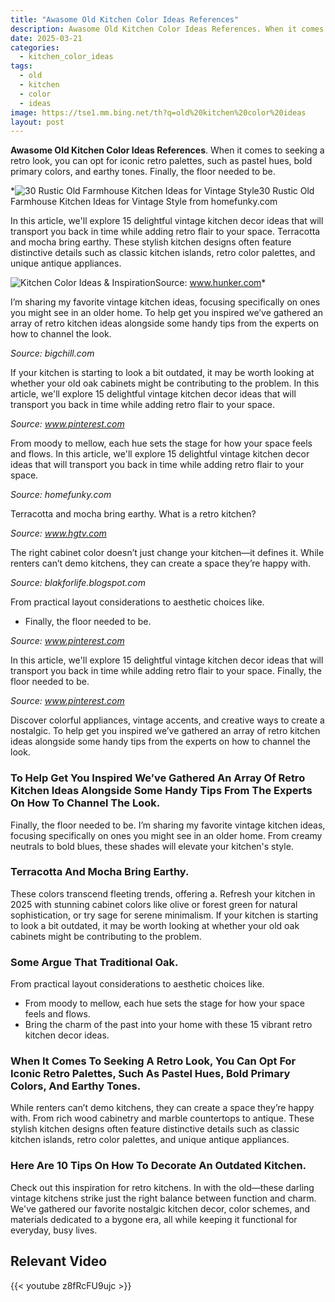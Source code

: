 ```yaml
---
title: "Awasome Old Kitchen Color Ideas References"
description: Awasome Old Kitchen Color Ideas References. When it comes to seeking a retro look, you can opt for iconic retro palettes, such as pastel hues, bold primary colo...
date: 2025-03-21
categories:
  - kitchen_color_ideas
tags:
  - old
  - kitchen
  - color
  - ideas
image: https://tse1.mm.bing.net/th?q=old%20kitchen%20color%20ideas
layout: post
---
```


**Awasome Old Kitchen Color Ideas References**. When it comes to seeking a retro look, you can opt for iconic retro palettes, such as pastel hues, bold primary colors, and earthy tones. Finally, the floor needed to be.

*![30 Rustic Old Farmhouse Kitchen Ideas for Vintage Style](https://i2.wp.com/homefunky.com/wp-content/uploads/2024/07/28-kitchen-color-ideas.jpg)30 Rustic Old Farmhouse Kitchen Ideas for Vintage Style from homefunky.com

In this article, we'll explore 15 delightful vintage kitchen decor ideas that will transport you back in time while adding retro flair to your space. Terracotta and mocha bring earthy. These stylish kitchen designs often feature distinctive details such as classic kitchen islands, retro color palettes, and unique antique appliances.

![Kitchen Color Ideas & Inspiration](https://i2.wp.com/www.hunker.com/hunker/kitchen-color-ideas-helpful-advice-trends-and-inspiration/349A4526.jpg)Source: www.hunker.com*

I’m sharing my favorite vintage kitchen ideas, focusing specifically on ones you might see in an older home. To help get you inspired we’ve gathered an array of retro kitchen ideas alongside some handy tips from the experts on how to channel the look.

*Source: bigchill.com*

If your kitchen is starting to look a bit outdated, it may be worth looking at whether your old oak cabinets might be contributing to the problem. In this article, we'll explore 15 delightful vintage kitchen decor ideas that will transport you back in time while adding retro flair to your space.

*Source: www.pinterest.com*

From moody to mellow, each hue sets the stage for how your space feels and flows. In this article, we'll explore 15 delightful vintage kitchen decor ideas that will transport you back in time while adding retro flair to your space.

*Source: homefunky.com*

Terracotta and mocha bring earthy. What is a retro kitchen?

*Source: www.hgtv.com*

The right cabinet color doesn’t just change your kitchen—it defines it. While renters can’t demo kitchens, they can create a space they’re happy with.

*Source: blakforlife.blogspot.com*

From practical layout considerations to aesthetic choices like.

- Finally, the floor needed to be.

*Source: www.pinterest.com*

In this article, we'll explore 15 delightful vintage kitchen decor ideas that will transport you back in time while adding retro flair to your space. Finally, the floor needed to be.

*Source: www.pinterest.com*

Discover colorful appliances, vintage accents, and creative ways to create a nostalgic. To help get you inspired we’ve gathered an array of retro kitchen ideas alongside some handy tips from the experts on how to channel the look.

### To Help Get You Inspired We’ve Gathered An Array Of Retro Kitchen Ideas Alongside Some Handy Tips From The Experts On How To Channel The Look.

Finally, the floor needed to be. I’m sharing my favorite vintage kitchen ideas, focusing specifically on ones you might see in an older home. From creamy neutrals to bold blues, these shades will elevate your kitchen's style.

### Terracotta And Mocha Bring Earthy.

These colors transcend fleeting trends, offering a. Refresh your kitchen in 2025 with stunning cabinet colors like olive or forest green for natural sophistication, or try sage for serene minimalism. If your kitchen is starting to look a bit outdated, it may be worth looking at whether your old oak cabinets might be contributing to the problem.

### Some Argue That Traditional Oak.

 From practical layout considerations to aesthetic choices like.

- From moody to mellow, each hue sets the stage for how your space feels and flows.
- Bring the charm of the past into your home with these 15 vibrant retro kitchen decor ideas.

### When It Comes To Seeking A Retro Look, You Can Opt For Iconic Retro Palettes, Such As Pastel Hues, Bold Primary Colors, And Earthy Tones.

While renters can’t demo kitchens, they can create a space they’re happy with. From rich wood cabinetry and marble countertops to antique. These stylish kitchen designs often feature distinctive details such as classic kitchen islands, retro color palettes, and unique antique appliances.

### Here Are 10 Tips On How To Decorate An Outdated Kitchen.

Check out this inspiration for retro kitchens. In with the old—these darling vintage kitchens strike just the right balance between function and charm. We've gathered our favorite nostalgic kitchen decor, color schemes, and materials dedicated to a bygone era, all while keeping it functional for everyday, busy lives.

## Relevant Video

{{< youtube z8fRcFU9ujc >}}

